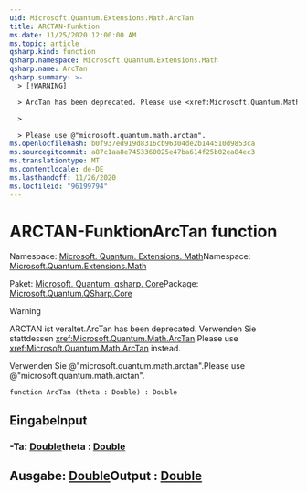 ```yaml
---
uid: Microsoft.Quantum.Extensions.Math.ArcTan
title: ARCTAN-Funktion
ms.date: 11/25/2020 12:00:00 AM
ms.topic: article
qsharp.kind: function
qsharp.namespace: Microsoft.Quantum.Extensions.Math
qsharp.name: ArcTan
qsharp.summary: >-
  > [!WARNING]

  > ArcTan has been deprecated. Please use <xref:Microsoft.Quantum.Math.ArcTan> instead.

  >

  > Please use @"microsoft.quantum.math.arctan".
ms.openlocfilehash: b0f937ed919d8316cb96304de2b144510d9853ca
ms.sourcegitcommit: a87c1aa8e7453360025e47ba614f25b02ea84ec3
ms.translationtype: MT
ms.contentlocale: de-DE
ms.lasthandoff: 11/26/2020
ms.locfileid: "96199794"
---
```

# <a name="arctan-function"></a><span data-ttu-id="4df68-102">ARCTAN-Funktion</span><span class="sxs-lookup"><span data-stu-id="4df68-102">ArcTan function</span></span>

<span data-ttu-id="4df68-103">Namespace: [Microsoft. Quantum. Extensions. Math](xref:Microsoft.Quantum.Extensions.Math)</span><span class="sxs-lookup"><span data-stu-id="4df68-103">Namespace: [Microsoft.Quantum.Extensions.Math](xref:Microsoft.Quantum.Extensions.Math)</span></span>

<span data-ttu-id="4df68-104">Paket: [Microsoft. Quantum. qsharp. Core](https://nuget.org/packages/Microsoft.Quantum.QSharp.Core)</span><span class="sxs-lookup"><span data-stu-id="4df68-104">Package: [Microsoft.Quantum.QSharp.Core](https://nuget.org/packages/Microsoft.Quantum.QSharp.Core)</span></span>


> [!WARNING]
> <span data-ttu-id="4df68-105">ARCTAN ist veraltet.</span><span class="sxs-lookup"><span data-stu-id="4df68-105">ArcTan has been deprecated.</span></span> <span data-ttu-id="4df68-106">Verwenden Sie stattdessen <xref:Microsoft.Quantum.Math.ArcTan>.</span><span class="sxs-lookup"><span data-stu-id="4df68-106">Please use <xref:Microsoft.Quantum.Math.ArcTan> instead.</span></span>
>
> <span data-ttu-id="4df68-107">Verwenden Sie @"microsoft.quantum.math.arctan".</span><span class="sxs-lookup"><span data-stu-id="4df68-107">Please use @"microsoft.quantum.math.arctan".</span></span>



```qsharp
function ArcTan (theta : Double) : Double
```


## <a name="input"></a><span data-ttu-id="4df68-108">Eingabe</span><span class="sxs-lookup"><span data-stu-id="4df68-108">Input</span></span>

### <a name="theta--double"></a><span data-ttu-id="4df68-109">-Ta: [Double](xref:microsoft.quantum.lang-ref.double)</span><span class="sxs-lookup"><span data-stu-id="4df68-109">theta : [Double](xref:microsoft.quantum.lang-ref.double)</span></span>





## <a name="output--double"></a><span data-ttu-id="4df68-110">Ausgabe: [Double](xref:microsoft.quantum.lang-ref.double)</span><span class="sxs-lookup"><span data-stu-id="4df68-110">Output : [Double](xref:microsoft.quantum.lang-ref.double)</span></span>

